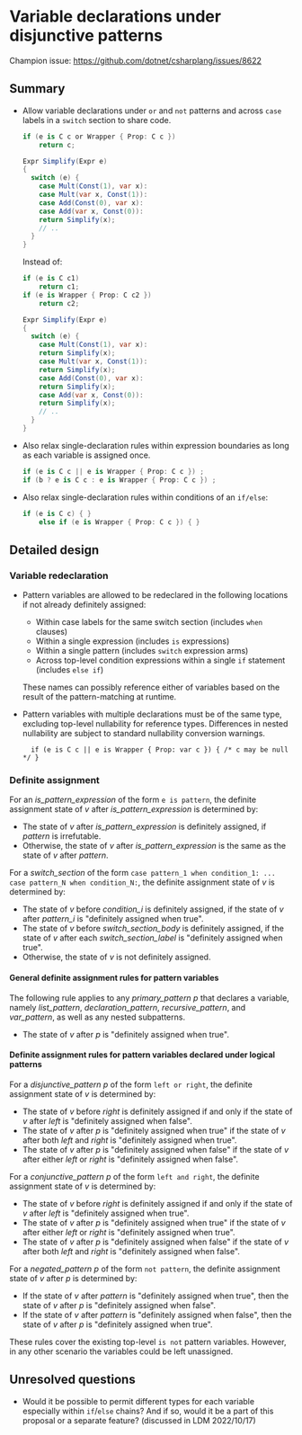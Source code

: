 # Variable declarations under disjunctive patterns

Champion issue: <https://github.com/dotnet/csharplang/issues/8622>

## Summary  

- Allow variable declarations under `or` and `not` patterns and across `case` labels in a `switch` section to share code.
	```cs
	if (e is C c or Wrapper { Prop: C c })
	    return c;

	Expr Simplify(Expr e)
	{
	  switch (e) {
	    case Mult(Const(1), var x):
	    case Mult(var x, Const(1)): 
	    case Add(Const(0), var x):
	    case Add(var x, Const(0)):
		return Simplify(x);
	    // ..
	  }
	}
	```
	Instead of:

	```cs
	if (e is C c1) 
	    return c1;
	if (e is Wrapper { Prop: C c2 }) 
	    return c2;

	Expr Simplify(Expr e)
	{
	  switch (e) {
	    case Mult(Const(1), var x):
		return Simplify(x);
	    case Mult(var x, Const(1)): 
		return Simplify(x);
	    case Add(Const(0), var x):
		return Simplify(x);
	    case Add(var x, Const(0)):
		return Simplify(x);
	    // ..
	  }
	}
	```

- Also relax single-declaration rules within expression boundaries as long as each variable is assigned once.
	```cs
	if (e is C c || e is Wrapper { Prop: C c }) ;
	if (b ? e is C c : e is Wrapper { Prop: C c }) ;
	```
	
- Also relax single-declaration rules within conditions of an `if/else`:
	```cs
	if (e is C c) { }
        else if (e is Wrapper { Prop: C c }) { }
	```
	
## Detailed design

### Variable redeclaration

- Pattern variables are allowed to be redeclared in the following locations if not already definitely assigned:
	- Within case labels for the same switch section (includes `when` clauses)
	- Within a single expression (includes `is` expressions)
	- Within a single pattern (includes `switch` expression arms)
	- Across top-level condition expressions within a single `if` statement (includes `else if`)

  These names can possibly reference either of variables based on the result of the pattern-matching at runtime.
- Pattern variables with multiple declarations must be of the same type, excluding top-level nullability for reference types. Differences in nested nullability are subject to standard nullability conversion warnings.

        if (e is C c || e is Wrapper { Prop: var c }) { /* c may be null */ }

### Definite assignment

For an *is_pattern_expression* of the form `e is pattern`, the definite assignment state of *v* after *is_pattern_expression* is determined by:

- The state of *v* after *is_pattern_expression* is definitely assigned, if *pattern* is irrefutable.
- Otherwise, the state of *v* after *is_pattern_expression* is the same as the state of *v* after *pattern*.

For a *switch_section* of the form `case pattern_1 when condition_1: ... case pattern_N when condition_N:`, the definite assignment state of *v* is determined by:

- The state of *v* before *condition_i* is definitely assigned, if the state of *v* after *pattern_i* is "definitely assigned when true".
- The state of *v* before *switch_section_body* is definitely assigned, if the state of *v* after each *switch_section_label* is "definitely assigned when true".
- Otherwise, the state of *v* is not definitely assigned.

#### General definite assignment rules for pattern variables

The following rule applies to any *primary_pattern* *p* that declares a variable, namely *list_pattern*, *declaration_pattern*, *recursive_pattern*, and *var_pattern*, as well as any nested subpatterns.

- The state of *v* after *p* is "definitely assigned when true".

#### Definite assignment rules for pattern variables declared under logical patterns

For a *disjunctive_pattern* *p* of the form `left or right`, the definite assignment state of *v* is determined by:
- The state of *v* before *right* is definitely assigned if and only if the state of *v* after *left* is "definitely assigned when false".
- The state of *v* after *p* is "definitely assigned when true" if the state of *v* after both *left* and *right* is "definitely assigned when true".
- The state of *v* after *p* is "definitely assigned when false" if the state of *v* after either *left* or *right* is "definitely assigned when false".

For a *conjunctive_pattern* *p* of the form `left and right`, the definite assignment state of *v* is determined by:
- The state of *v* before *right* is definitely assigned if and only if the state of *v* after *left* is "definitely assigned when true".
- The state of *v* after *p* is "definitely assigned when true" if the state of *v* after either *left* or *right* is "definitely assigned when true".
- The state of *v* after *p* is "definitely assigned when false" if the state of *v* after both *left* and *right* is "definitely assigned when false".

For a *negated_pattern* *p* of the form `not pattern`, the definite assignment state of *v* after *p* is determined by:
- If the state of *v* after *pattern* is "definitely assigned when true", then the state of *v* after *p* is "definitely assigned when false".
- If the state of *v* after *pattern* is "definitely assigned when false", then the state of *v* after *p* is "definitely assigned when true".

These rules cover the existing top-level `is not` pattern variables. However, in any other scenario the variables could be left unassigned.

## Unresolved questions
- Would it be possible to permit different types for each variable especially within `if`/`else` chains?
  And if so, would it be a part of this proposal or a separate feature? (discussed in LDM 2022/10/17)
